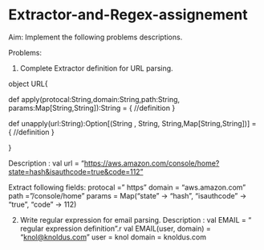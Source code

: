 # Extractor-and-Regex-assignement

Aim:
Implement the following problems descriptions.

Problems:
1. Complete  Extractor definition  for URL parsing.

object URL{

  def apply(protocal:String,domain:String,path:String, params:Map[String,String]):String = {
	 //definition
  }

  def unapply(url:String):Option[(String , String, String,Map[String,String])] = {
    	    //definition
  }

}

Description :
 val  url = “https://aws.amazon.com/console/home?state=hash&isauthcode=true&code=112”

  Extract following fields:
	protocal =” https”
	domain   = “aws.amazon.com”
	path        =”/console/home”
	params = Map(“state” -> “hash”, “isauthcode” -> “true”, “code” -> 112)

2. Write regular expression for email parsing.
Description :
   	val EMAIL = “ regular expression definition”.r
  	val EMAIL(user, domain) = “knol@knoldus.com”
      		user = knol
     		domain = knoldus.com
